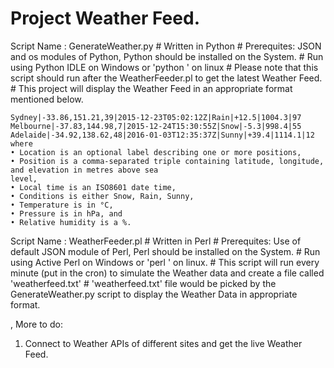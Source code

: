 # Project Weather Feed.

Script Name : GenerateWeather.py
	# Written in Python
	# Prerequites: JSON and os modules of Python, Python should be installed on the System.
	# Run using Python IDLE on Windows or 'python <filename>' on linux
	# Please note that this script should run after the WeatherFeeder.pl to get the latest Weather Feed.
	# This project will display the Weather Feed in an appropriate format mentioned below.

	Sydney|-33.86,151.21,39|2015-12-23T05:02:12Z|Rain|+12.5|1004.3|97
	Melbourne|-37.83,144.98,7|2015-12-24T15:30:55Z|Snow|-5.3|998.4|55
	Adelaide|-34.92,138.62,48|2016-01-03T12:35:37Z|Sunny|+39.4|1114.1|12
	where
	• Location is an optional label describing one or more positions,
	• Position is a comma-separated triple containing latitude, longitude, and elevation in metres above sea
	level,
	• Local time is an ISO8601 date time,
	• Conditions is either Snow, Rain, Sunny,
	• Temperature is in °C,
	• Pressure is in hPa, and
	• Relative humidity is a %.

Script Name : WeatherFeeder.pl
	# Written in Perl
	# Prerequites: Use of default JSON module of Perl, Perl should be installed on the System.
	# Run using Active Perl on Windows or 'perl <filename>' on linux.
	# This script will run every minute (put in the cron) to simulate the Weather data and create a file called 'weatherfeed.txt'
	# 'weatherfeed.txt' file would be picked by the GenerateWeather.py script to display the Weather Data in appropriate format.
	
,
More to do:
1. Connect to Weather APIs of different sites and get the live Weather Feed.
